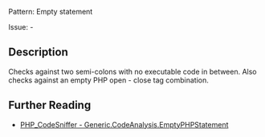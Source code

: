 Pattern: Empty statement

Issue: -

## Description

Checks against two semi-colons with no executable code in between. Also checks against an empty PHP open - close tag combination.

## Further Reading

* [PHP_CodeSniffer - Generic.CodeAnalysis.EmptyPHPStatement](https://github.com/squizlabs/PHP_CodeSniffer/blob/master/src/Standards/Generic/Sniffs/CodeAnalysis/EmptyPHPStatementSniff.php)